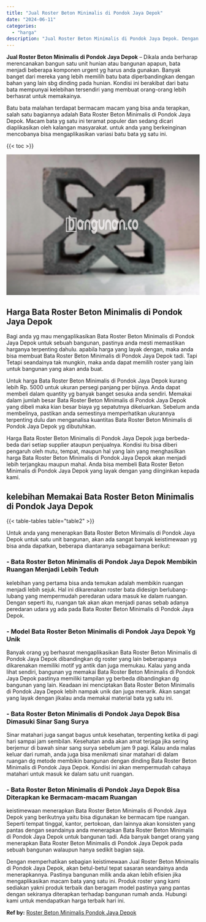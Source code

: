 ```yaml
---
title: "Jual Roster Beton Minimalis di Pondok Jaya Depok"
date: "2024-06-11"
categories: 
  - "harga"
description: "Jual Roster Beton Minimalis di Pondok Jaya Depok. Dengan memperhatikan sebagian keistimewaan Jual Roster Beton Minimalis di Pondok Jaya Depok, akan betul-bet..."
---
```


**Jual Roster Beton Minimalis di Pondok Jaya Depok** – Dikala anda berharap merencanakan bangun satu unit hunian atau bangunan apapun, bata menjadi beberapa komponen urgent yg harus anda gunakan. Banyak banget dari mereka yang lebih memilih batu bata diperbandingkan dengan bahan yang lain sbg dinding pada hunian. Kondisi ini berakibat dari batu bata mempunyai kelebihan tersendiri yang membuat orang-orang lebih berhasrat untuk memakainya.

Batu bata malahan terdapat bermacam macam yang bisa anda terapkan, salah satu bagiannya adalah Bata Roster Beton Minimalis di Pondok Jaya Depok. Macam bata yg satu ini teramat populer dan sedang dicari diaplikasikan oleh kalangan masyarakat. untuk anda yang berkeinginan mencobanya bisa mengaplikasikan variasi batu bata yg satu ini.

{{< toc >}}

![Jual Roster Beton Minimalis di Pondok Jaya Depok](/images/bata-roster-minimalis-21.png)

## Harga Bata Roster Beton Minimalis di Pondok Jaya Depok

Bagi anda yg mau mengaplikasikan Bata Roster Beton Minimalis di Pondok Jaya Depok untuk sebuah bangunan, pastinya anda mesti memastikan harganya terpenting dahulu. apabila harga yang layak dengan, maka anda bisa membuat Bata Roster Beton Minimalis di Pondok Jaya Depok tadi. Tapi Tetapi seandainya tak mungkin, maka anda dapat memilih roster yang lain untuk bangunan yang akan anda buat.

Untuk harga Bata Roster Beton Minimalis di Pondok Jaya Depok kurang lebih Rp. 5000 untuk ukuran persegi panjang per bijinya. Anda dapat membeli dalam quantity yg banyak banget sesuka anda sendiri. Memakai dalam jumlah besar Bata Roster Beton Minimalis di Pondok Jaya Depok yang dibeli maka kian besar biaya yg sepatutnya dikeluarkan. Sebelum anda membelinya, pastikan anda semestinya memperhatikan ukurannya terpenting dulu dan menganalisa kuantitas Bata Roster Beton Minimalis di Pondok Jaya Depok yg dibutuhkan.

Harga Bata Roster Beton Minimalis di Pondok Jaya Depok juga berbeda-beda dari setiap supplier ataupun penjualnya. Kondisi itu bisa diberi pengaruh oleh mutu, tempat, maupun hal yang lain yang menghasilkan harga Bata Roster Beton Minimalis di Pondok Jaya Depok akan menjadi lebih terjangkau maupun mahal. Anda bisa membeli Bata Roster Beton Minimalis di Pondok Jaya Depok yang layak dengan yang diinginkan kepada kami.

## kelebihan Memakai Bata Roster Beton Minimalis di Pondok Jaya Depok

{{< table-tables table="table2" >}}

Untuk anda yang menerapkan Bata Roster Beton Minimalis di Pondok Jaya Depok untuk satu unit bangunan, akan ada sangat banyak keistimewaan yg bisa anda dapatkan, beberapa diantaranya sebagaimana berikut:

### \- Bata Roster Beton Minimalis di Pondok Jaya Depok Membikin Ruangan Menjadi Lebih Teduh

kelebihan yang pertama bisa anda temukan adalah membikin ruangan menjadi lebih sejuk. Hal ini dikarenakan roster bata didesign berlubang-lubang yang mempermudah peredaran udara masuk ke dalam ruangan. Dengan seperti itu, ruangan tak akan akan menjadi panas sebab adanya peredaran udara yg ada pada Bata Roster Beton Minimalis di Pondok Jaya Depok.

### \- Model Bata Roster Beton Minimalis di Pondok Jaya Depok Yg Unik

Banyak orang yg berhasrat mengaplikasikan Bata Roster Beton Minimalis di Pondok Jaya Depok dibandingkan dg roster yang lain beberapanya dikarenakan memiliki motif yg antik dan juga memukau. Kalau yang anda lihat sendiri, bangunan yg memakai Bata Roster Beton Minimalis di Pondok Jaya Depok pastinya memiliki tampilan yg berbeda dibandingkan dg bangunan yang lain. Keadaan ini menciptakan Bata Roster Beton Minimalis di Pondok Jaya Depok lebih nampak unik dan juga menarik. Akan sangat yang layak dengan jikalau anda memakai material bata yg satu ini.

### \- Bata Roster Beton Minimalis di Pondok Jaya Depok Bisa Dimasuki Sinar Sang Surya

Sinar matahari juga sangat bagus untuk kesehatan, terpenting ketika di pagi hari sampai jam sembilan. Kesehatan anda akan amat terjaga jika sering berjemur di bawah sinar sang surya sebelum jam 9 pagi. Kalau anda malas keluar dari rumah, anda juga bisa menikmati sinar matahari di dalam ruangan dg metode membikin bangunan dengan dinding Bata Roster Beton Minimalis di Pondok Jaya Depok. Kondisi ini akan mempermudah cahaya matahari untuk masuk ke dalam satu unit ruangan.

### \- Bata Roster Beton Minimalis di Pondok Jaya Depok Bisa Diterapkan ke Bermacam-macam Ruangan

keistimewaan menerapkan Bata Roster Beton Minimalis di Pondok Jaya Depok yang berikutnya yaitu bisa digunakan ke bermacam tipe ruangan. Seperti tempat tinggal, kantor, pertokoan, dan lainnya akan konsisten yang pantas dengan seandainya anda menerapkan Bata Roster Beton Minimalis di Pondok Jaya Depok untuk bangunan tadi. Ada banyak banget orang yang menerapkan Bata Roster Beton Minimalis di Pondok Jaya Depok pada sebuah bangunan walaupun hanya sedikit bagian saja.

Dengan memperhatikan sebagian keistimewaan Jual Roster Beton Minimalis di Pondok Jaya Depok, akan betul-betul tepat sasaran seandainya anda menerapkannya. Pastinya bangunan milik anda akan lebih efisien jika mengaplikasikan macam bata yang satu ini. Produk roster yang kami sediakan yakni produk terbaik dan beragam model pastinya yang pantas dengan sekiranya diterapkan terhadap bangunan rumah anda. Hubungi kami untuk mendapatkan harga terbaik hari ini.

**Ref by:** [Roster Beton Minimalis Pondok Jaya Depok](https://id.wikipedia.org/wiki/Roster)
